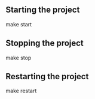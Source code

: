 ## Starting the project
make start

## Stopping the project
make stop

## Restarting the project
make restart


